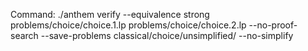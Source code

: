 Command: ./anthem verify --equivalence strong problems/choice/choice.1.lp problems/choice/choice.2.lp  --no-proof-search --save-problems classical/choice/unsimplified/ --no-simplify